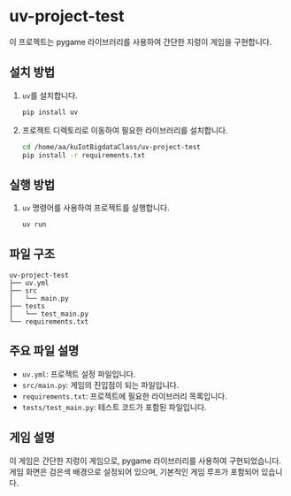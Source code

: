 # uv-project-test

이 프로젝트는 pygame 라이브러리를 사용하여 간단한 지렁이 게임을 구현합니다.

## 설치 방법

1. `uv`를 설치합니다.

    ```bash
    pip install uv
    ```

2. 프로젝트 디렉토리로 이동하여 필요한 라이브러리를 설치합니다.

    ```bash
    cd /home/aa/kuIotBigdataClass/uv-project-test
    pip install -r requirements.txt
    ```

## 실행 방법

1. `uv` 명령어를 사용하여 프로젝트를 실행합니다.

    ```bash
    uv run
    ```

## 파일 구조

```
uv-project-test
├── uv.yml
├── src
│   └── main.py
├── tests
│   └── test_main.py
└── requirements.txt
```

## 주요 파일 설명

- `uv.yml`: 프로젝트 설정 파일입니다.
- `src/main.py`: 게임의 진입점이 되는 파일입니다.
- `requirements.txt`: 프로젝트에 필요한 라이브러리 목록입니다.
- `tests/test_main.py`: 테스트 코드가 포함된 파일입니다.

## 게임 설명

이 게임은 간단한 지렁이 게임으로, pygame 라이브러리를 사용하여 구현되었습니다. 게임 화면은 검은색 배경으로 설정되어 있으며, 기본적인 게임 루프가 포함되어 있습니다.
